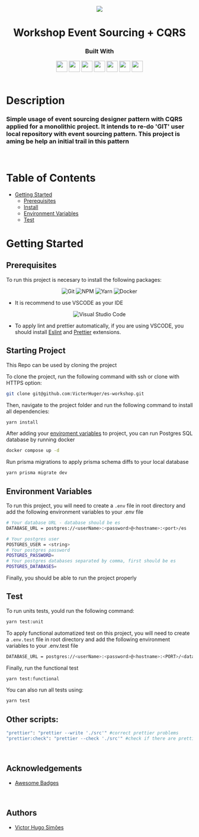 <p align="center">
  <img  src="https://lh3.googleusercontent.com/u/0/drive-viewer/AKGpihbt80G3fDilshM2wRTLITJgIxISH-7ZRnXzQIuMo4d3FOIdKDjufe0O7nxNLDglxFjqpirwYRXjjTd3V5-YOQ_8Z36pR6uK1sk=w1919-h992-v0">
</p>
<h1 align="center">
   Workshop Event Sourcing + CQRS
</h1>
<div align="center">

  <h3>Built With</h3>

  <img src="https://img.shields.io/badge/PostgreSQL-316192?style=for-the-badge&logo=postgresql&logoColor=white" height="30px"/>
  <img src="https://img.shields.io/badge/Prisma-3982CE?style=for-the-badge&logo=Prisma&logoColor=white" height="30px"/>
  <img src="https://img.shields.io/badge/TypeScript-007ACC?style=for-the-badge&logo=typescript&logoColor=white" height="30px"/>
  <img src="https://img.shields.io/badge/Jest-323330?style=for-the-badge&logo=Jest&logoColor=white" height="30px"/>
  <img src="https://img.shields.io/badge/docker-%230db7ed.svg?style=for-the-badge&logo=docker&logoColor=white" height="30px">
  <img src="https://img.shields.io/badge/Babel-F9DC3e?style=for-the-badge&logo=babel&logoColor=black" height="30px">
  <img src="https://img.shields.io/badge/ESLint-4B3263?style=for-the-badge&logo=eslint&logoColor=white" height="30px">
  
  <!-- Badges source: https://dev.to/envoy_/150-badges-for-github-pnk -->
</div>

<br/>

# Description

### Simple usage of event sourcing designer pattern with CQRS applied for a monolithic project. It intends to re-do 'GIT' user local repository with event sourcing pattern. This project is aming be help an initial trail in this pattern

</br>

# Table of Contents

- [Getting Started](#getting-started)
  - [Prerequisites](#prerequisites)
  - [Install](#install)
  - [Environment Variables](#environment-variables)
  - [Test](#test)

# Getting Started

## Prerequisites

To run this project is necesary to install the following packages:

<div align="center">

![Git](https://img.shields.io/badge/git-%23F05033.svg?style=for-the-badge&logo=git&logoColor=white)
![NPM](https://img.shields.io/badge/NPM-%23CB3837.svg?style=for-the-badge&logo=npm&logoColor=white)
![Yarn](https://img.shields.io/badge/yarn-%232C8EBB.svg?style=for-the-badge&logo=yarn&logoColor=white)
![Docker](https://img.shields.io/badge/docker-%230db7ed.svg?style=for-the-badge&logo=docker&logoColor=white)

</div>

- It is recommend to use VSCODE as your IDE

<div align="center">

![Visual Studio Code](https://img.shields.io/badge/Visual%20Studio%20Code-0078d7.svg?style=for-the-badge&logo=visual-studio-code&logoColor=white)

</div>

- To apply lint and prettier automatically, if you are using VSCODE, you should install [Eslint](https://marketplace.visualstudio.com/items?itemName=dbaeumer.vscode-eslint) and [Prettier](https://marketplace.visualstudio.com/items?itemName=esbenp.prettier-vscode) extensions.

## Starting Project

This Repo can be used by cloning the project

To clone the project, run the following command with ssh or clone with HTTPS option:

```bash
git clone git@github.com:VicterHuger/es-workshop.git
```

Then, navigate to the project folder and run the following command to install all dependencies:

```bash
yarn install
```

After adding your [enviroment variables](#environment-variables) to project, you can run Postgres SQL database by running docker

```bash
docker compose up -d
```

Run prisma migrations to apply prisma schema diffs to your local database

```bash
yarn prisma migrate dev
```

## Environment Variables

To run this project, you will need to create a `.env` file in root directory and
add the following environment variables to your .env file

```bash
# Your database URL - database should be es
DATABASE_URL = postgres://<userName>:<password>@<hostname>:<port>/es
```

```bash
# Your postgres user
POSTGRES_USER = <string>
# Your postgres password
POSTGRES_PASSWORD=
# Your postgres databases separated by comma, first should be es
POSTGRES_DATABASES=
```

Finally, you should be able to run the project properly

## Test

To run units tests, yould run the following command:

```bash
yarn test:unit
```

To apply functional automatized test on this project, you will need to create a `.env.test` file in root directory and
add the following environment variables to your .env.test file

```bash
DATABASE_URL = postgres://<userName>:<password>@<hostname>:<PORT>/<database-of-test-name-added-in-env-file>
```

Finally, run the functional test

```bash
yarn test:functional
```

You can also run all tests using:

```bash
yarn test
```

## Other scripts:

```bash
"prettier": "prettier --write './src'" #correct prettier problems
"prettier:check": "prettier --check './src'" #check if there are prettier problems

```

</br>

## Acknowledgements

- [Awesome Badges](https://github.com/Envoy-VC/awesome-badges)

</br>

## Authors

- [Victor Hugo Simões](https://github.com/VicterHuger)
  <br/>
